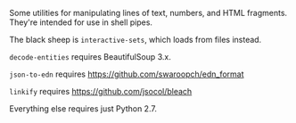 Some utilities for manipulating lines of text, numbers, and HTML fragments.  They're intended for use in shell pipes.

The black sheep is `interactive-sets`, which loads from files instead.

`decode-entities` requires BeautifulSoup 3.x.

`json-to-edn` requires https://github.com/swaroopch/edn_format

`linkify` requires https://github.com/jsocol/bleach

Everything else requires just Python 2.7.
